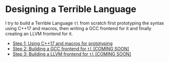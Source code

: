 # Designing a Terrible Language

I try to build a Terrible Language `tl` from scratch first prototyping the syntax using C++17 and macros, then writing a GCC frontend for it and finally creating an LLVM frontend for it.

- [Step 1: Using C++17 and macros for prototyping](https://github.com/mnafees/tl/tree/master/c++17-macros)
- [Step 2: Building a GCC frontend for `tl` [COMING SOON]](https://github.com/mnafees/tl/tree/master/gcc-frontend)
- [Step 3: Building a LLVM frontend for `tl` [COMING SOON]](https://github.com/mnafees/tl/tree/master/llvm-frontend)
